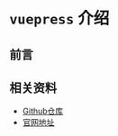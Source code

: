 # `vuepress` 介绍

## 前言

## 相关资料

* [Github仓库](https://github.com/vuejs/vuepress)
* [官网地址](https://vuepress.vuejs.org/)
